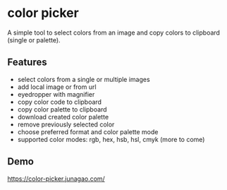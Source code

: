 # color picker

A simple tool to select colors from an image and copy colors to clipboard (single or palette).

## Features

- select colors from a single or multiple images
- add local image or from url
- eyedropper with magnifier
- copy color code to clipboard
- copy color palette to clipboard
- download created color palette
- remove previously selected color
- choose preferred format and color palette mode
- supported color modes: rgb, hex, hsb, hsl, cmyk (more to come)

## Demo

https://color-picker.junagao.com/
